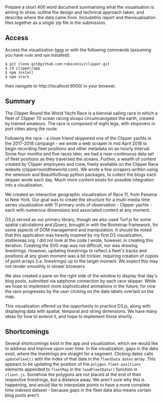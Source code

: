 Prepare a short 400 word document summarising what the visualisation is aiming to show, outline the design and technical approach taken, and describe where the data came from. Includethis report and thevisualisation files together as a single zip file in the submission.

## Access

Access the visualization [here](./docs/public/) or with the following commands (assuming you have `node` and `npm` installed):

```
$ git clone git@github.com:robisoniv/clipper.git
$ cd clipper/app
$ npm install
$ npm start
```

then navigate to http://localhost:8000/ in your browser.

## Summary

The Clipper Round the World Yacht Race is a biennial sailing race in which a fleet of Clipper 70 ocean racing sloops circumnavigates the earth, crewed by trained amateurs. The race is composed of eight legs, with stopovers in port cities along the route.

Following the race - a close friend skippered one of the Clipper yachts in the 2017-2018 campaign - we wrote a web scraper in mid April 2018 to begin recording fleet positions and other metadata on an hourly interval. Some four months and five races later, we had a near-continuous data set of fleet positions as they traversed the oceans. Further, a wealth of content created by Clipper employees and crew, freely available on the Clipper Race website (clipperroundtheworld.com). We wrote a few scrapers written using the selenium and BeautifulSoup python packages, to collect the blogs each skipper wrote each day. Much more content exists for possible integration into a visualization.

We created an interactive geographic visualization of Race 11, from Panama to New York. Our goal was to create the structure for a multi-media time series visualization with 11 primary units of observation - Clipper yachts - each with numerous dimensions and associated content at any moment.

D3.js served as our primary library, though we also used Turf.js for some spatial calculations and jQuery, brought in with the Bootstrap framework, for some aspects of DOM management and manipulation. It should be noted that this application was heavily inspired by my first D3 visualization, stableseas.org. I did not look at the code I wrote, however, in creating this iteration. Creating the SVG map was not difficult, nor was drawing linestrings. However, updating linestrings to reflect a fleet's tracks and positions at any given moment was a bit trickier, requiring creation of copies of point arrays (i.e. linestrings) up to the target moment. We expect this may not render smoothly in slower browsers.

We also created a pane on the right side of the window to display that day's blog posts, submitted via satphone connection by each race skipper. While we hope to implement more sophisticated animations in the future, for now the race progresses by the user clicking on the date labels overlaid on the map.

This visualization offered us the opportunity to practice D3.js, along with displaying data with spatial, temporal and string dimensions. We have many ideas for how to extend it, and hope to implement those shortly.

## Shortcomings

Several shortcomings exist in the app and visualization, which we would like to address and improve upon over time. In the visualization, gaps in the data exist, where the linestrings are straight for a segment. Clicking dates calls `updateFleet()` with the index of that date in the `fleetData.dates` array. This appears to be updating the position of the `polygon.fleet-positions` elements appended to `fleetMap` in the `loadFleetData()` function in `client.js`. Somehow the polygons are not placed at the end of their respective linestrings, but a distance away. We aren't sure why this is happening, and would like to interpolate points to have a more complete time indexed dataset - because gaps in the fleet data also means certain blog posts aren't
